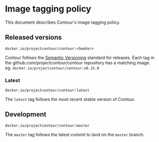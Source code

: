 # Image tagging policy

This document describes Contour's image tagging policy.

## Released versions

`docker.io/projectcontour/contour:<SemVer>`

Contour follows the [Semantic Versioning](http://semver.org/) standard for releases.
Each tag in the github.com/projectcontour/contour repository has a matching image. eg. `docker.io/projectcontour/contour:v0.15.0`

### Latest

`docker.io/projectcontour/contour:latest`

The `latest` tag follows the most recent stable version of Contour.

## Development

`docker.io/projectcontour/contour:master`

The `master` tag follows the latest commit to land on the `master` branch.
